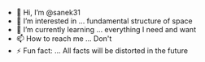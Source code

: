- 👋 Hi, I’m @sanek31
- 👀 I’m interested in ... fundamental structure of space
- 🌱 I’m currently learning ... everything I need and want
- 📫 How to reach me ... Don't
- ⚡ Fun fact: ... All facts will be distorted in the future

<!---
sanek31/sanek31 is a ✨ special ✨ repository because its `README.md` (this file) appears on your GitHub profile.
You can click the Preview link to take a look at your changes.
--->
